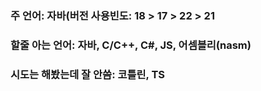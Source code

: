 ### 주 언어: 자바(버전 사용빈도: 18 > 17 > 22 > 21
### 할줄 아는 언어: 자바, C/C++, C#, JS, 어셈블리(nasm)
### 시도는 해봤는데 잘 안씀: 코틀린, TS
